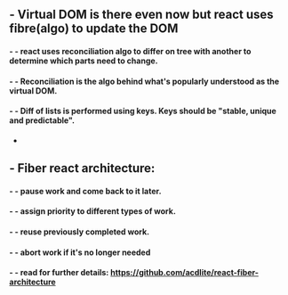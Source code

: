 ## - Virtual DOM is there even now but react uses fibre(algo) to update the DOM

#### - - react uses reconciliation algo to differ on tree with another to determine which parts need to change.

#### - - Reconciliation is the algo behind what's popularly understood as the virtual DOM.

#### - - Diff of lists is performed using keys. Keys should be "stable, unique and predictable".

-

## - Fiber react architecture:

#### - - pause work and come back to it later.

#### - - assign priority to different types of work.

#### - - reuse previously completed work.

#### - - abort work if it's no longer needed

#### - - read for further details: https://github.com/acdlite/react-fiber-architecture
